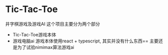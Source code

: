 # Tic-Tac-Toe
井字棋游戏及游戏AI
这个项目主要分为两个部分
* Tic-Tac-Toe游戏本体
* 游戏电脑ai
游戏本体使用react + typescript, 其实并没有什么东西==
主要还是为了试验nimimax算法游戏ai
